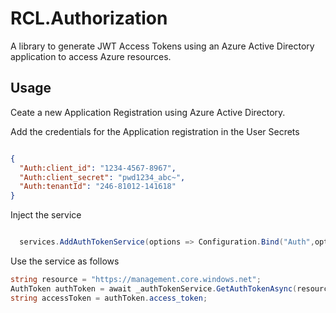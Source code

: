 # RCL.Authorization

A library to generate JWT Access Tokens using an Azure Active Directory application to access Azure resources.

## Usage

Ceate a new Application Registration using Azure Active Directory.

Add the credentials for the Application registration in the User Secrets

```json

{
  "Auth:client_id": "1234-4567-8967",
  "Auth:client_secret": "pwd1234_abc~",
  "Auth:tenantId": "246-81012-141618"
}

```

Inject the service 

```csharp

  services.AddAuthTokenService(options => Configuration.Bind("Auth",options));

```

Use the service as follows

```csharp
string resource = "https://management.core.windows.net";
AuthToken authToken = await _authTokenService.GetAuthTokenAsync(resource);
string accessToken = authToken.access_token;
```
